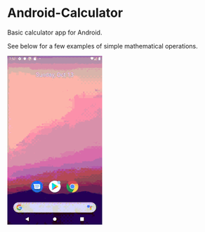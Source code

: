 # Android-Calculator
Basic calculator app for Android.

See below for a few examples of simple mathematical operations.

![](/Docs/calculatorexample.gif)
